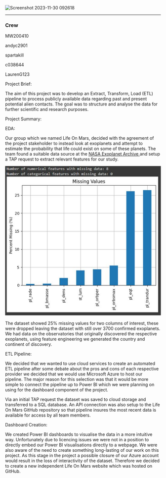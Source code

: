 
<img width="840" alt="Screenshot 2023-11-30 092618" src="https://github.com/MW200410/adf_sg_project/assets/72687468/8499742b-7a54-4cb0-a5b7-d25021487ef1">

***
### Crew

MW200410

andyc2901

spartakill

c038644

LaurenG123

Project Brief:

The aim of this project was to develop an Extract, Transform, Load (ETL) pipeline to process publicly available data regarding past and present potential alien contacts. The goal was to structure and analyse the data for further scientific and research purposes.

Project Summary:

EDA:

Our group which we named Life On Mars, decided with the agreement of the project stakeholder to instead look at exoplanets and attempt to estimate the probability that life could exist on some of these planets. The team found a suitable data source at the <a href="https://exoplanetarchive.ipac.caltech.edu/cgi-bin/TblView/nph-tblView?app=ExoTbls&config=PSCompPars"> NASA Exoplanet Archive </a> and setup a TAP request to extract relevant features for our study. 

<img width="840" alt="EDA" src="https://github.com/MW200410/adf_sg_project/blob/main/readme_data/Missing_Values.JPG">

The dataset showed 25% missing values for two columns of interest, these were dropped leaving the dataset with still over 3700 confirmed exoplanets. We had data on the observatories that originally discovered the respective exoplanets, using feature engineering we generated the country and continent of discovery. 

ETL Pipeline:

We decided that we wanted to use cloud services to create an automated ETL pipeline after some debate about the pros and cons of each respective provider we decided that we would use Microsoft Azure to host our pipeline. The major reason for this selection was that it would be more simple to connect the pipeline up to Power BI which we were planning on using for the dashboard component of the project.  

Via an initial TAP request the dataset was saved to cloud storage and transferred to a SQL database. An API connection was also setup to the Life On Mars GitHub repository so that pipeline insures the most recent data is available for access by all team members. 

Dashboard Creation:

We created Power BI dashboards to visualise the data in a more intuitive way. Unfortunately due to licencing issues we were not in a position to directly embed our Power BI visualisations directly to a webpage. We were also aware of the need to create something long-lasting of our work on this project. As this stage in the project a possible closure of our Azure account would result in the loss of interactivity of the dataset. Therefore we decided to create a new independent Life On Mars website which was hosted on GitHub. 
